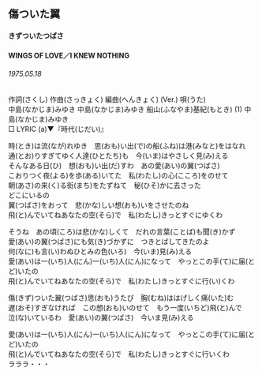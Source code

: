 ## 傷ついた翼
#### きずついたつばさ
#### WINGS OF LOVE／I KNEW NOTHING
###### 1975.05.18


作詞(さくし)   作曲(さっきょく) 編曲(へんきょく) (Ver.)  唄(うた)  
中島(なかじま)みゆき   中島(なかじま)みゆき   船山(ふなやま)基紀(もとき) (1) 中島(なかじま)みゆき  
□ LYRIC (a)▼『時代(じだい)』  
  
時(とき)は流(なが)れゆき　思(おも)い出(で)の船(ふね)は港(みなと)をはなれ  
通(とお)りすぎてゆく人達(ひとたち)も　今(いま)はやさしく見(み)える  
そんなある日(ひ)　想(おも)い出(だ)すわ　あの愛(あい)の翼(つばさ)  
こおりつく夜(よる)を歩(ある)いてた　私(わたし)の心(こころ)をのせて  
朝(あさ)の来(く)る街(まち)をたずねて　秘(ひそ)かに去さった  
どこにいるの  
翼(つばさ)をおって　悲(かな)しい想(おも)いをさせたのね  
飛(と)んでいてねあなたの空(そら)で　私(わたし)きっとすぐにゆくわ  
  
そうね　あの頃(ころ)は悲(かな)しくて　だれの言葉(ことば)も聞(き)かず  
愛(あい)の翼(つばさ)にも気(き)づかずに　つきとばしてきたのよ  
何(なに)も言(い)わぬひとみの色(いろ)　今(いま)見(み)える  
愛(あい)は一(いち)人(にん)一(いち)人(にん)になって　やっとこの手(て)に届(とど)いたの  
飛(と)んでいてねあなたの空(そら)で　私(わたし)きっとすぐに行(い)くわ  
  
傷(きず)ついた翼(つばさ)思(おも)うたび　胸(むね)ははげしく痛(いた)む  
遅(おそ)すぎなければ　この想(おも)いのせて　もう一度(いちど)飛(と)んで  
泣(な)いているわ　愛(あい)の翼(つばさ)　今いま見(み)える  
  
愛(あい)は一(いち)人(にん)一(いち)人(にん)になって　やっとこの手(て)に届(とど)いたの  
飛(と)んでいてねあなたの空(そら)で　私(わたし)きっとすぐに行いくわ  
ラララ・・・  
